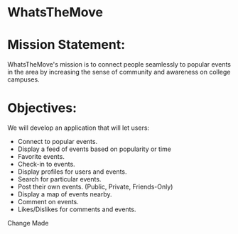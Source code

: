 # WhatsTheMove

# Mission Statement:
WhatsTheMove's mission is to connect people seamlessly to popular events in the area by increasing the sense of community and awareness on college campuses. 

# Objectives:
We will develop an application that will let users:
  - Connect to popular events.
  - Display a feed of events based on popularity or time
  - Favorite events.
  - Check-in to events.
  - Display profiles for users and events.
  - Search for particular events.
  - Post their own events. (Public, Private, Friends-Only)
  - Display a map of events nearby.
  - Comment on events.
  - Likes/Dislikes for comments and events.

Change Made
